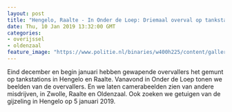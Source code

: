 ```yaml
---
layout: post
title: "Hengelo, Raalte - In Onder de Loep: Driemaal overval op tankstation"
date: Thu, 10 Jan 2019 13:32:00 GMT
categories: 
- overijssel 
- oldenzaal 
feature_image: "https://www.politie.nl/binaries/w400h225/content/gallery/politie/onderwerpen/onder-de-loep.jpg"
---
```


Eind december en begin januari hebben gewapende overvallers het gemunt op tankstations in Hengelo en Raalte. Vanavond in Onder de Loep tonen we beelden van de overvallers. En we laten camerabeelden zien van andere misdrijven, in Zwolle, Raalte en Oldenzaal. Ook zoeken we getuigen van de gijzeling in Hengelo op 5 januari 2019.
